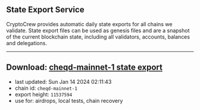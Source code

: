 ## State Export Service
CryptoCrew provides automatic daily state exports for all chains we validate. State export files can be used as genesis files and are a snapshot of the current blockchain state, including all validators, accounts, balances and delegations.

---
**Download: [cheqd-mainnet-1 state export](https://dl.ccvalidators.com/SERVICE/cheqd/cheqd-mainnet-1_export_11537594.json)**
---

- last updated: Sun Jan 14 2024 02:11:43
- chain id: `cheqd-mainnet-1`
- export height: `11537594`
- use for: airdrops, local tests, chain recovery
